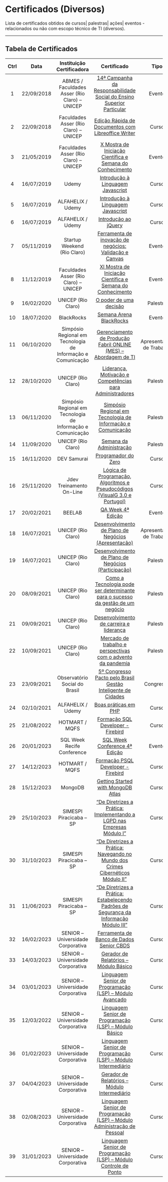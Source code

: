 # Certificados (Diversos)
Lista de certificados obtidos de cursos| palestras| ações| eventos - relacionados ou não com escopo técnico de TI (diversos).

------

## Tabela de Certificados

|Ctrl|Data|Instituição Certificadora|Certificado|Tipo|Modalidade|
|:---:|:---:|:---:|:---:|:---:|:---:|
|1|22/09/2018|ABMES / Faculdades Asser (Rio Claro) – UNICEP|[14ª Campanha da Responsabilidade Social do Ensino Superior Particular](./Certificados/Campanha_Responsabilidade_Social_Ensino_Particular_2018.pdf)|Evento|Presencial|
|2|22/09/2018|Faculdades Asser (Rio Claro) – UNICEP|[Edição Rápida de Documentos com Libreoffice Writer](./Certificados/LibreOffice_Writer_Mini_Curso_2018.pdf)|Curso|Presencial|
|3|21/05/2019|Faculdades Asser (Rio Claro) – UNICEP|[X Mostra de Iniciação Científica e Semana do Conhecimento](./Certificados/UNICEP-Semana_CONHECIMENTO_Gismar2018.pdf)|Evento|Presencial|
|4|16/07/2019|Udemy|[Introdução à Linguagem Javascript](./Certificados/Introducao_Javascript_2019_UC-R5T3OYY7.pdf)|Curso|Online|
|5|16/07/2019|ALFAHELIX / Udemy|[Introdução à Linguagem Javascript](./Certificados/UDEMY_Introdu%C3%A7%C3%A3o_Liguagem_JavaScript.pdf)|Curso|Online|
|6|16/07/2019|ALFAHELIX / Udemy|[Introdução ao jQuery](./Certificados/UDEMY_Introdu%C3%A7%C3%A3o_Liguagem_JQuery.pdf)|Curso|Online|
|7|05/11/2019|Startup Weekend (Rio Claro)|[Ferramenta de inovação de negócios: Validação  e Canvas](./Certificados/Startup_Weekend_Rio_Claro.pdf)|Evento|Online|
|8|11/12/2019|Faculdades Asser (Rio Claro) – UNICEP|[XI Mostra de Iniciação Científica e Semana do Conhecimento](./Certificados/UNICEP-Semana_CONHECIMENTO_GISMAR2019.pdf)|Evento|Presencial|
|9|16/02/2020|UNICEP (Rio Claro)|[O poder de uma decisão](./Certificados/ASSER-2020-O_Poder_de_uma_decisao.pdf)|Palestra|Online|
|10|18/07/2020|BlackRocks|[Semana Arena BlackRocks](./Certificados/Arena_Blocks_2020.pdf)|Evento|Online|
|11|06/10/2020|Simpósio Regional em Tecnologia de Informação e Comunicação|[Gerenciamento de Produção Fabril ONLINE (MES) – Abordagem de TI](./Certificados/Apresentacao_MES_Simposio_Regional_em_Tecnologia_e_Comunicacao_2020.pdf)|Apresentação de Trabalho|Online|
|12|28/10/2020|UNICEP (Rio Claro)|[Liderança, Motivação e Competências para Administradores](./Certificados/Palestra_Lideranca_Motivacao_Competencias_para_Administradores_UNICEP_Rio_Claro_2020.pdf)|Palestra|Online|
|13|06/11/2020|Simpósio Regional em Tecnologia de Informação e Comunicação|[Simpósio Regional em Tecnologia de Informação e Comunicação](./Certificados/Simposio_Regional_em_Tecnologia_e_Comunicacao_2020.pdf)|Palestra|Online|
|14|11/09/2020|UNICEP (Rio Claro)|[Semana da Administração](./Certificados/Semana_Administracao_UNICEP_Rio_Claro_2020.pdf)|Palestra|Online|
|15|16/11/2020|DEV Samurai|[Programador do Zero](./Certificados/Dev_Samurai_Programdor_do_Zero_2020.pdf)|Curso|Online|
|16|25/11/2020|Jdev Treinamento On-Line|[Lógica de Programação, Algoritmos e Pseudocódigos (VisualG 3.0 e Portugol)](./Certificados/Certificado_JDEV_Logica_de_Programacao_2020.pdf)|Curso|Online|
|17|20/02/2021|BEELAB|[QA Week 4ª Edição](./Certificados/Certificado-Bee_Lab_2021_QA_Week.pdf)|Evento|Online|
|18|16/07/2021|UNICEP (Rio Claro)|[Desenvolvimento de Plano de Negócios (Apresentação)](./Certificados/UNICEP-Rio_Claro-Desenvolvimento_Plano_Negocios_Apresentacao.pdf)|Apresentação de Trabalho|Online|
|19|16/07/2021|UNICEP (Rio Claro)|[Desenvolvimento de Plano de Negócios (Participação)](./Certificados/UNICEP-Rio_Claro-Desenvolvimento_Plano_Negocios_Participacao.pdf)|Palestra|Online|
|20|08/09/2021|UNICEP (Rio Claro)|[Como a Tecnologia pode ser determinante para o sucesso da gestão de um negócio](./Certificados/UNICEP_SEMANA_ADM_2021_DIA_01.pdf)|Palestra|Online|
|21|09/09/2021|UNICEP (Rio Claro)|[Desenvolvimento de carreira e liderança](./Certificados/UNICEP_SEMANA_ADM_2021_DIA_02.pdf)|Palestra|Online|
|22|10/09/2021|UNICEP (Rio Claro)|[Mercado de trabalho e perspectivas com o advento da pandemia](./Certificados/UNICEP_SEMANA_ADM_2021_DIA_03.pdf)|Palestra|Online|
|23|23/09/2021|Observatório Social do Brasil|[5º Congresso Pacto pelo Brasil Gestão Inteligente de Cidades](./Certificados/5_Congresso_Pacto_Pelo_Brasil_OSB.pdf)|Congresso|Online|
|24|02/10/2021|ALFAHELIX / Udemy|[Boas práticas em PHP](./Certificados/UDEMY-BOAS_PRATICAS_PHP.pdf)|Curso|Online|
|25|21/08/2022|HOTMART / MQFS|[Formação SQL Developer - Firebird](./Certificados/Certificado_SQL_DEVELOPER_MQFS.pdf)|Curso|Online|
|26|20/01/2023|SQL Week Recife Conference|[SQL Week Conference 4ª Edição](./Certificados/SQL_WEEK_4_2023.pdf)|Evento|Online|
|27|14/12/2023|HOTMART / MQFS|[Formação PSQL Developer - Firebird](./Certificados/Certificado_PSQL_DEVELOPER_MQFS.pdf)|Curso|Online|
|28|15/12/2023|MongoDB|[Getting Started with MongoDB Atlas](./Certificados/Getting_Started_with_MongoDB_Atlas.pdf)|Curso|Online|
|29|25/10/2023|SIMESPI Piracicaba – SP|[“De Diretrizes a Prática: Implementando a LGPD nas Empresas Módulo I”](./Certificados/pdf_lgpd_de_diretrizes_a_pratica_md_I.pdf)|Curso|Presencial|
|30|31/10/2023|SIMESPI Piracicaba – SP|[“De Diretrizes a Prática: Navegando no Mundo dos Crimes Cibernéticos Módulo II”](./Certificados/pdf_lgpd_de_diretrizes_a_pratica_md_II.pdf)|Curso|Presencial|
|31|11/06/2023|SIMESPI Piracicaba – SP|[“De Diretrizes a Prática: Estabelecendo Padrões de Segurança da Informação Módulo III”](./Certificados/pdf_lgpd_de_diretrizes_a_pratica_md_III.pdf)|Curso|Presencial|
|32|16/02/2023|SENIOR – Universidade Corporativa|[Ferramenta de Banco de Dados Senior CBDS](./Certificados/HCM_SENIOR_certificado_CBDS.pdf)|Curso|Online|
|33|14/03/2023|SENIOR – Universidade Corporativa|[Gerador de Relatórios – Módulo Básico](./Certificados/HCM_SENIOR_certificado_Gerador_Relatórios_Basico.pdf)|Curso|Online|
|34|03/01/2023|SENIOR – Universidade Corporativa|[Linguagem Senior de Programação (LSP) – Módulo Avançado](./Certificados/HCM_SENIOR_Ferramentas-Regras-LSP-AVANCADO.pdf)|Curso|Online|
|35|12/03/2022|SENIOR – Universidade Corporativa|[Linguagem Senior de Programação (LSP) – Módulo Básico](./Certificados/HCM_SENIOR_Ferramentas-Regras-LSP-Basico.pdf)|Curso|Online|
|36|01/02/2023|SENIOR – Universidade Corporativa|[Linguagem Senior de Programação (LSP) – Módulo Intermediário](./Certificados/HCM_SENIOR_Ferramentas-Regras-LSP-INTERMEDIARIO.pdf)|Curso|Online|
|37|04/04/2023|SENIOR – Universidade Corporativa|[Gerador de Relatórios – Módulo Intermediário](./Certificados/HCM_SENIOR_Gerador_Relatórios_Intermediário)|Curso|Online|
|38|02/08/2023|SENIOR – Universidade Corporativa|[Linguagem Senior de Programação (LSP) – Módulo Administração de Pessoal](./Certificados/HCM_SENIOR_Regras_LSP-Administracao_Pessoal.pdf)|Curso|Online|
|39|31/01/2023|SENIOR – Universidade Corporativa|[Linguagem Senior de Programação (LSP) – Módulo Controle de Ponto](./Certificados/HCM_SENIOR_Regras_LSP-Controle_de_Ponto.pdf)|Curso|Online|